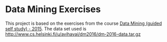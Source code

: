 # Data Mining Exercises

This project is based on the exercises from the course [Data Mining (guided self study) - 2015](https://www.cs.helsinki.fi/en/courses/582634/2015/k/k/1). The data set used is http://www.cs.helsinki.fi/u/avihavai/dm2016/dm-2016-data.tar.gz